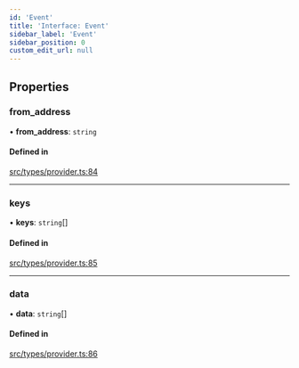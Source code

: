 ```yaml
---
id: 'Event'
title: 'Interface: Event'
sidebar_label: 'Event'
sidebar_position: 0
custom_edit_url: null
---
```


## Properties

### from_address

• **from_address**: `string`

#### Defined in

[src/types/provider.ts:84](https://github.com/PhilippeR26/starknet.js/blob/d3c8cca/src/types/provider.ts#L84)

---

### keys

• **keys**: `string`[]

#### Defined in

[src/types/provider.ts:85](https://github.com/PhilippeR26/starknet.js/blob/d3c8cca/src/types/provider.ts#L85)

---

### data

• **data**: `string`[]

#### Defined in

[src/types/provider.ts:86](https://github.com/PhilippeR26/starknet.js/blob/d3c8cca/src/types/provider.ts#L86)
